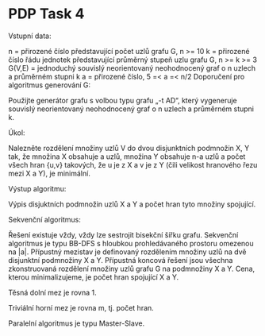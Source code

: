 # PDP Task 4
Vstupní data:

n = přirozené číslo představující počet uzlů grafu G, n >= 10
k = přirozené číslo řádu jednotek představující průměrný stupeň uzlu grafu G, n >= k >= 3
G(V,E) = jednoduchý souvislý neorientovaný neohodnocený graf o n uzlech a průměrném stupni k
a = přirozené číslo, 5 =< a =< n/2
Doporučení pro algoritmus generování G:

Použijte generátor grafu s volbou typu grafu „-t AD“, který vygeneruje souvislý neorientovaný neohodnocený graf o n uzlech a průměrném stupni k.

Úkol:

Nalezněte rozdělení množiny uzlů V do dvou disjunktních podmnožin X, Y tak, že množina X obsahuje a uzlů, množina Y obsahuje n-a uzlů a počet všech hran {u,v} takových, že u je z X a v je z Y (čili velikost hranového řezu mezi X a Y), je minimální.

Výstup algoritmu:

Výpis disjuktních podmnožin uzlů X a Y a počet hran tyto množiny spojující.

Sekvenční algoritmus:

Řešení existuje vždy, vždy lze sestrojit bisekční šířku grafu. Sekvenční algoritmus je typu BB-DFS s hloubkou prohledávaného prostoru omezenou na |a|. Přípustný mezistav je definovaný rozdělením množiny uzlů na dvě disjunktní podmnožiny X a Y. Přípustná koncová řešení jsou všechna zkonstruovaná rozdělení množiny uzlů grafu G na podmnožiny X a Y. Cena, kterou minimalizujeme, je počet hran spojující X a Y.

Těsná dolní mez je rovna 1.

Triviální horní mez je rovna m, tj. počet hran.

Paralelní algoritmus je typu Master-Slave.
